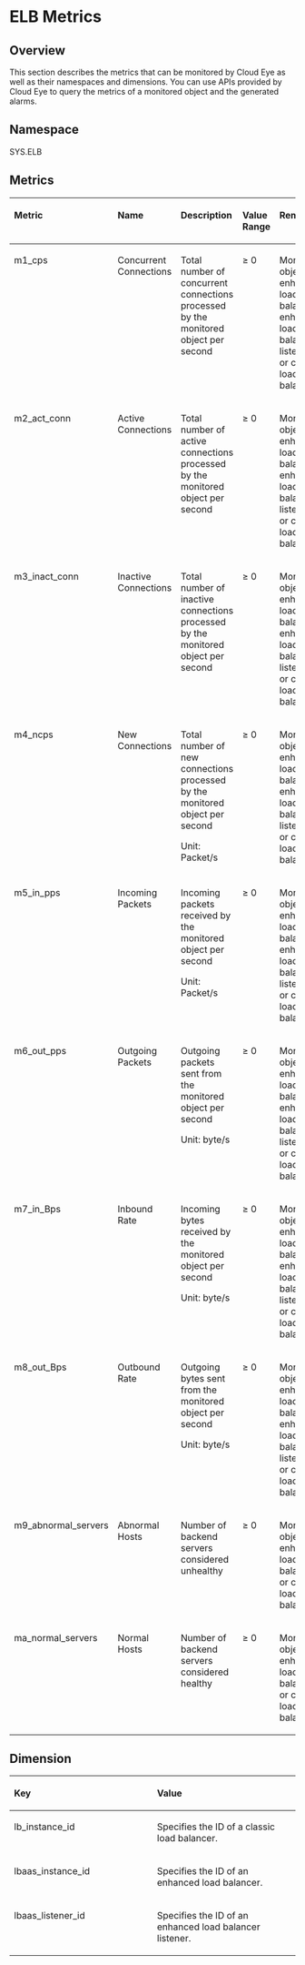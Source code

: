 # ELB Metrics<a name="EN-US_TOPIC_0109418599"></a>

## Overview<a name="en-us_topic_0021772779_en-us_topic_0021733202_section58478819162452"></a>

This section describes the metrics that can be monitored by Cloud Eye as well as their namespaces and dimensions. You can use APIs provided by Cloud Eye to query the metrics of a monitored object and the generated alarms.

## Namespace<a name="en-us_topic_0021772779_en-us_topic_0021733202_section40749874162521"></a>

SYS.ELB

## Metrics<a name="en-us_topic_0021772779_en-us_topic_0021733202_section3001861162535"></a>

<a name="en-us_topic_0021772779_en-us_topic_0021733202_table42148186162545"></a>
<table><thead align="left"><tr id="en-us_topic_0021772779_en-us_topic_0021733202_row13442348162545"><th class="cellrowborder" valign="top" width="16%" id="mcps1.1.6.1.1"><p id="en-us_topic_0021772779_en-us_topic_0021733202_p1577902162545"><a name="en-us_topic_0021772779_en-us_topic_0021733202_p1577902162545"></a><a name="en-us_topic_0021772779_en-us_topic_0021733202_p1577902162545"></a><strong id="b842352706155029"><a name="b842352706155029"></a><a name="b842352706155029"></a>Metric</strong></p>
</th>
<th class="cellrowborder" valign="top" width="14.000000000000002%" id="mcps1.1.6.1.2"><p id="en-us_topic_0021772779_en-us_topic_0021733202_p11494523173333"><a name="en-us_topic_0021772779_en-us_topic_0021733202_p11494523173333"></a><a name="en-us_topic_0021772779_en-us_topic_0021733202_p11494523173333"></a><strong id="b45367786174917"><a name="b45367786174917"></a><a name="b45367786174917"></a>Name</strong></p>
</th>
<th class="cellrowborder" valign="top" width="31%" id="mcps1.1.6.1.3"><p id="en-us_topic_0021772779_en-us_topic_0021733202_p60701241162545"><a name="en-us_topic_0021772779_en-us_topic_0021733202_p60701241162545"></a><a name="en-us_topic_0021772779_en-us_topic_0021733202_p60701241162545"></a><strong id="b84235270619454"><a name="b84235270619454"></a><a name="b84235270619454"></a>Description</strong></p>
</th>
<th class="cellrowborder" valign="top" width="13%" id="mcps1.1.6.1.4"><p id="en-us_topic_0021772779_en-us_topic_0021733202_p24514578162614"><a name="en-us_topic_0021772779_en-us_topic_0021733202_p24514578162614"></a><a name="en-us_topic_0021772779_en-us_topic_0021733202_p24514578162614"></a><strong id="b84235270621366"><a name="b84235270621366"></a><a name="b84235270621366"></a>Value Range</strong></p>
</th>
<th class="cellrowborder" valign="top" width="26%" id="mcps1.1.6.1.5"><p id="en-us_topic_0021772779_en-us_topic_0021733202_p1087942816275"><a name="en-us_topic_0021772779_en-us_topic_0021733202_p1087942816275"></a><a name="en-us_topic_0021772779_en-us_topic_0021733202_p1087942816275"></a><strong id="b842352706142341"><a name="b842352706142341"></a><a name="b842352706142341"></a>Remarks</strong></p>
</th>
</tr>
</thead>
<tbody><tr id="en-us_topic_0021772779_en-us_topic_0021733202_row9440258162545"><td class="cellrowborder" valign="top" width="16%" headers="mcps1.1.6.1.1 "><p id="en-us_topic_0021772779_en-us_topic_0021733202_p26463451162545"><a name="en-us_topic_0021772779_en-us_topic_0021733202_p26463451162545"></a><a name="en-us_topic_0021772779_en-us_topic_0021733202_p26463451162545"></a>m1_cps</p>
</td>
<td class="cellrowborder" valign="top" width="14.000000000000002%" headers="mcps1.1.6.1.2 "><p id="en-us_topic_0021772779_en-us_topic_0021733202_p58641209173333"><a name="en-us_topic_0021772779_en-us_topic_0021733202_p58641209173333"></a><a name="en-us_topic_0021772779_en-us_topic_0021733202_p58641209173333"></a>Concurrent Connections</p>
</td>
<td class="cellrowborder" valign="top" width="31%" headers="mcps1.1.6.1.3 "><p id="p5173737021546"><a name="p5173737021546"></a><a name="p5173737021546"></a>Total number of concurrent connections processed by the monitored object per second</p>
</td>
<td class="cellrowborder" valign="top" width="13%" headers="mcps1.1.6.1.4 "><p id="en-us_topic_0021772779_en-us_topic_0021733202_p39523811162614"><a name="en-us_topic_0021772779_en-us_topic_0021733202_p39523811162614"></a><a name="en-us_topic_0021772779_en-us_topic_0021733202_p39523811162614"></a>≥ 0</p>
</td>
<td class="cellrowborder" valign="top" width="26%" headers="mcps1.1.6.1.5 "><p id="en-us_topic_0021772779_en-us_topic_0021733202_p881848516275"><a name="en-us_topic_0021772779_en-us_topic_0021733202_p881848516275"></a><a name="en-us_topic_0021772779_en-us_topic_0021733202_p881848516275"></a>Monitored object: an enhanced load balancer, enhanced load balancer listener, or classic load balancer</p>
</td>
</tr>
<tr id="en-us_topic_0021772779_en-us_topic_0021733202_row31611892162545"><td class="cellrowborder" valign="top" width="16%" headers="mcps1.1.6.1.1 "><p id="en-us_topic_0021772779_en-us_topic_0021733202_p10426432162545"><a name="en-us_topic_0021772779_en-us_topic_0021733202_p10426432162545"></a><a name="en-us_topic_0021772779_en-us_topic_0021733202_p10426432162545"></a>m2_act_conn</p>
</td>
<td class="cellrowborder" valign="top" width="14.000000000000002%" headers="mcps1.1.6.1.2 "><p id="en-us_topic_0021772779_en-us_topic_0021733202_p52317499173333"><a name="en-us_topic_0021772779_en-us_topic_0021733202_p52317499173333"></a><a name="en-us_topic_0021772779_en-us_topic_0021733202_p52317499173333"></a>Active Connections</p>
</td>
<td class="cellrowborder" valign="top" width="31%" headers="mcps1.1.6.1.3 "><p id="p1393474021546"><a name="p1393474021546"></a><a name="p1393474021546"></a>Total number of active connections processed by the monitored object per second</p>
</td>
<td class="cellrowborder" valign="top" width="13%" headers="mcps1.1.6.1.4 "><p id="en-us_topic_0021772779_en-us_topic_0021733202_p47312124162614"><a name="en-us_topic_0021772779_en-us_topic_0021733202_p47312124162614"></a><a name="en-us_topic_0021772779_en-us_topic_0021733202_p47312124162614"></a>≥ 0</p>
</td>
<td class="cellrowborder" valign="top" width="26%" headers="mcps1.1.6.1.5 "><p id="en-us_topic_0021772779_en-us_topic_0021733202_p4320868616275"><a name="en-us_topic_0021772779_en-us_topic_0021733202_p4320868616275"></a><a name="en-us_topic_0021772779_en-us_topic_0021733202_p4320868616275"></a>Monitored object: an enhanced load balancer, enhanced load balancer listener, or classic load balancer</p>
</td>
</tr>
<tr id="en-us_topic_0021772779_en-us_topic_0021733202_row17567889162545"><td class="cellrowborder" valign="top" width="16%" headers="mcps1.1.6.1.1 "><p id="en-us_topic_0021772779_en-us_topic_0021733202_p13712924162545"><a name="en-us_topic_0021772779_en-us_topic_0021733202_p13712924162545"></a><a name="en-us_topic_0021772779_en-us_topic_0021733202_p13712924162545"></a>m3_inact_conn</p>
</td>
<td class="cellrowborder" valign="top" width="14.000000000000002%" headers="mcps1.1.6.1.2 "><p id="en-us_topic_0021772779_en-us_topic_0021733202_p9859050173333"><a name="en-us_topic_0021772779_en-us_topic_0021733202_p9859050173333"></a><a name="en-us_topic_0021772779_en-us_topic_0021733202_p9859050173333"></a>Inactive Connections</p>
</td>
<td class="cellrowborder" valign="top" width="31%" headers="mcps1.1.6.1.3 "><p id="p3852565221546"><a name="p3852565221546"></a><a name="p3852565221546"></a>Total number of inactive connections processed by the monitored object per second</p>
</td>
<td class="cellrowborder" valign="top" width="13%" headers="mcps1.1.6.1.4 "><p id="en-us_topic_0021772779_en-us_topic_0021733202_p7076870162614"><a name="en-us_topic_0021772779_en-us_topic_0021733202_p7076870162614"></a><a name="en-us_topic_0021772779_en-us_topic_0021733202_p7076870162614"></a>≥ 0</p>
</td>
<td class="cellrowborder" valign="top" width="26%" headers="mcps1.1.6.1.5 "><p id="p104415367399"><a name="p104415367399"></a><a name="p104415367399"></a>Monitored object: an enhanced load balancer, enhanced load balancer listener, or classic load balancer</p>
</td>
</tr>
<tr id="en-us_topic_0021772779_en-us_topic_0021733202_row64610192162545"><td class="cellrowborder" valign="top" width="16%" headers="mcps1.1.6.1.1 "><p id="en-us_topic_0021772779_en-us_topic_0021733202_p66043059162545"><a name="en-us_topic_0021772779_en-us_topic_0021733202_p66043059162545"></a><a name="en-us_topic_0021772779_en-us_topic_0021733202_p66043059162545"></a>m4_ncps</p>
</td>
<td class="cellrowborder" valign="top" width="14.000000000000002%" headers="mcps1.1.6.1.2 "><p id="en-us_topic_0021772779_en-us_topic_0021733202_p60385581173333"><a name="en-us_topic_0021772779_en-us_topic_0021733202_p60385581173333"></a><a name="en-us_topic_0021772779_en-us_topic_0021733202_p60385581173333"></a>New Connections</p>
</td>
<td class="cellrowborder" valign="top" width="31%" headers="mcps1.1.6.1.3 "><p id="en-us_topic_0021772779_en-us_topic_0021733202_p47887571162545"><a name="en-us_topic_0021772779_en-us_topic_0021733202_p47887571162545"></a><a name="en-us_topic_0021772779_en-us_topic_0021733202_p47887571162545"></a>Total number of new connections processed by the monitored object per second</p>
<p id="p876381310614"><a name="p876381310614"></a><a name="p876381310614"></a>Unit: Packet/s</p>
</td>
<td class="cellrowborder" valign="top" width="13%" headers="mcps1.1.6.1.4 "><p id="en-us_topic_0021772779_en-us_topic_0021733202_p36355625162614"><a name="en-us_topic_0021772779_en-us_topic_0021733202_p36355625162614"></a><a name="en-us_topic_0021772779_en-us_topic_0021733202_p36355625162614"></a>≥ 0</p>
</td>
<td class="cellrowborder" valign="top" width="26%" headers="mcps1.1.6.1.5 "><p id="p17862539143910"><a name="p17862539143910"></a><a name="p17862539143910"></a>Monitored object: an enhanced load balancer, enhanced load balancer listener, or classic load balancer</p>
</td>
</tr>
<tr id="en-us_topic_0021772779_row28018710191925"><td class="cellrowborder" valign="top" width="16%" headers="mcps1.1.6.1.1 "><p id="en-us_topic_0021772779_p64642149191925"><a name="en-us_topic_0021772779_p64642149191925"></a><a name="en-us_topic_0021772779_p64642149191925"></a>m5_in_pps</p>
</td>
<td class="cellrowborder" valign="top" width="14.000000000000002%" headers="mcps1.1.6.1.2 "><p id="en-us_topic_0021772779_p3003690191956"><a name="en-us_topic_0021772779_p3003690191956"></a><a name="en-us_topic_0021772779_p3003690191956"></a>Incoming Packets</p>
</td>
<td class="cellrowborder" valign="top" width="31%" headers="mcps1.1.6.1.3 "><p id="en-us_topic_0021772779_p6546445119206"><a name="en-us_topic_0021772779_p6546445119206"></a><a name="en-us_topic_0021772779_p6546445119206"></a>Incoming packets received by the monitored object per second</p>
<p id="p1847515221768"><a name="p1847515221768"></a><a name="p1847515221768"></a>Unit: Packet/s</p>
</td>
<td class="cellrowborder" valign="top" width="13%" headers="mcps1.1.6.1.4 "><p id="en-us_topic_0021772779_p58256000191925"><a name="en-us_topic_0021772779_p58256000191925"></a><a name="en-us_topic_0021772779_p58256000191925"></a>≥ 0</p>
</td>
<td class="cellrowborder" valign="top" width="26%" headers="mcps1.1.6.1.5 "><p id="en-us_topic_0021772779_p21115570191925"><a name="en-us_topic_0021772779_p21115570191925"></a><a name="en-us_topic_0021772779_p21115570191925"></a>Monitored object: an enhanced load balancer, enhanced load balancer listener, or classic load balancer</p>
</td>
</tr>
<tr id="en-us_topic_0021772779_row33356979191927"><td class="cellrowborder" valign="top" width="16%" headers="mcps1.1.6.1.1 "><p id="en-us_topic_0021772779_p9585668191927"><a name="en-us_topic_0021772779_p9585668191927"></a><a name="en-us_topic_0021772779_p9585668191927"></a>m6_out_pps</p>
</td>
<td class="cellrowborder" valign="top" width="14.000000000000002%" headers="mcps1.1.6.1.2 "><p id="en-us_topic_0021772779_p38241642191927"><a name="en-us_topic_0021772779_p38241642191927"></a><a name="en-us_topic_0021772779_p38241642191927"></a>Outgoing Packets</p>
</td>
<td class="cellrowborder" valign="top" width="31%" headers="mcps1.1.6.1.3 "><p id="en-us_topic_0021772779_p10565268191927"><a name="en-us_topic_0021772779_p10565268191927"></a><a name="en-us_topic_0021772779_p10565268191927"></a>Outgoing packets sent from the monitored object per second</p>
<p id="p84551327562"><a name="p84551327562"></a><a name="p84551327562"></a>Unit: byte/s</p>
</td>
<td class="cellrowborder" valign="top" width="13%" headers="mcps1.1.6.1.4 "><p id="en-us_topic_0021772779_p50480362191927"><a name="en-us_topic_0021772779_p50480362191927"></a><a name="en-us_topic_0021772779_p50480362191927"></a>≥ 0</p>
</td>
<td class="cellrowborder" valign="top" width="26%" headers="mcps1.1.6.1.5 "><p id="en-us_topic_0021772779_p62377558191927"><a name="en-us_topic_0021772779_p62377558191927"></a><a name="en-us_topic_0021772779_p62377558191927"></a>Monitored object: an enhanced load balancer, enhanced load balancer listener, or classic load balancer</p>
</td>
</tr>
<tr id="en-us_topic_0021772779_row49690438191928"><td class="cellrowborder" valign="top" width="16%" headers="mcps1.1.6.1.1 "><p id="en-us_topic_0021772779_p53859441192043"><a name="en-us_topic_0021772779_p53859441192043"></a><a name="en-us_topic_0021772779_p53859441192043"></a>m7_in_Bps</p>
</td>
<td class="cellrowborder" valign="top" width="14.000000000000002%" headers="mcps1.1.6.1.2 "><p id="en-us_topic_0021772779_p59092304192043"><a name="en-us_topic_0021772779_p59092304192043"></a><a name="en-us_topic_0021772779_p59092304192043"></a>Inbound Rate</p>
</td>
<td class="cellrowborder" valign="top" width="31%" headers="mcps1.1.6.1.3 "><p id="p2025153216610"><a name="p2025153216610"></a><a name="p2025153216610"></a>Incoming bytes received by the monitored object per second</p>
<p id="en-us_topic_0021772779_p27213660191928"><a name="en-us_topic_0021772779_p27213660191928"></a><a name="en-us_topic_0021772779_p27213660191928"></a>Unit: byte/s</p>
</td>
<td class="cellrowborder" valign="top" width="13%" headers="mcps1.1.6.1.4 "><p id="en-us_topic_0021772779_p56822872191928"><a name="en-us_topic_0021772779_p56822872191928"></a><a name="en-us_topic_0021772779_p56822872191928"></a>≥ 0</p>
</td>
<td class="cellrowborder" valign="top" width="26%" headers="mcps1.1.6.1.5 "><p id="en-us_topic_0021772779_p39249953191928"><a name="en-us_topic_0021772779_p39249953191928"></a><a name="en-us_topic_0021772779_p39249953191928"></a>Monitored object: an enhanced load balancer, enhanced load balancer listener, or classic load balancer</p>
</td>
</tr>
<tr id="en-us_topic_0021772779_row59612812191929"><td class="cellrowborder" valign="top" width="16%" headers="mcps1.1.6.1.1 "><p id="en-us_topic_0021772779_p13861124191929"><a name="en-us_topic_0021772779_p13861124191929"></a><a name="en-us_topic_0021772779_p13861124191929"></a>m8_out_Bps</p>
</td>
<td class="cellrowborder" valign="top" width="14.000000000000002%" headers="mcps1.1.6.1.2 "><p id="en-us_topic_0021772779_p49009292191929"><a name="en-us_topic_0021772779_p49009292191929"></a><a name="en-us_topic_0021772779_p49009292191929"></a>Outbound Rate</p>
</td>
<td class="cellrowborder" valign="top" width="31%" headers="mcps1.1.6.1.3 "><p id="en-us_topic_0021772779_p13048618192152"><a name="en-us_topic_0021772779_p13048618192152"></a><a name="en-us_topic_0021772779_p13048618192152"></a>Outgoing bytes sent from the monitored object per second</p>
<p id="p930211481162"><a name="p930211481162"></a><a name="p930211481162"></a>Unit: byte/s</p>
</td>
<td class="cellrowborder" valign="top" width="13%" headers="mcps1.1.6.1.4 "><p id="en-us_topic_0021772779_p31399348191929"><a name="en-us_topic_0021772779_p31399348191929"></a><a name="en-us_topic_0021772779_p31399348191929"></a>≥ 0</p>
</td>
<td class="cellrowborder" valign="top" width="26%" headers="mcps1.1.6.1.5 "><p id="en-us_topic_0021772779_p60319269191929"><a name="en-us_topic_0021772779_p60319269191929"></a><a name="en-us_topic_0021772779_p60319269191929"></a>Monitored object: an enhanced load balancer, enhanced load balancer listener, or classic load balancer</p>
</td>
</tr>
<tr id="en-us_topic_0021772779_row15596484143712"><td class="cellrowborder" valign="top" width="16%" headers="mcps1.1.6.1.1 "><p id="en-us_topic_0021772779_p55355672143712"><a name="en-us_topic_0021772779_p55355672143712"></a><a name="en-us_topic_0021772779_p55355672143712"></a>m9_abnormal_servers</p>
</td>
<td class="cellrowborder" valign="top" width="14.000000000000002%" headers="mcps1.1.6.1.2 "><p id="en-us_topic_0021772779_p54624441143712"><a name="en-us_topic_0021772779_p54624441143712"></a><a name="en-us_topic_0021772779_p54624441143712"></a>Abnormal Hosts</p>
</td>
<td class="cellrowborder" valign="top" width="31%" headers="mcps1.1.6.1.3 "><p id="p2393113221546"><a name="p2393113221546"></a><a name="p2393113221546"></a>Number of backend servers considered unhealthy</p>
</td>
<td class="cellrowborder" valign="top" width="13%" headers="mcps1.1.6.1.4 "><p id="en-us_topic_0021772779_p44622009141140"><a name="en-us_topic_0021772779_p44622009141140"></a><a name="en-us_topic_0021772779_p44622009141140"></a>≥ 0</p>
</td>
<td class="cellrowborder" valign="top" width="26%" headers="mcps1.1.6.1.5 "><p id="en-us_topic_0021772779_p50738934143712"><a name="en-us_topic_0021772779_p50738934143712"></a><a name="en-us_topic_0021772779_p50738934143712"></a>Monitored object: an enhanced load balancer or classic load balancer</p>
</td>
</tr>
<tr id="en-us_topic_0021772779_row19106561143718"><td class="cellrowborder" valign="top" width="16%" headers="mcps1.1.6.1.1 "><p id="en-us_topic_0021772779_p4127631143718"><a name="en-us_topic_0021772779_p4127631143718"></a><a name="en-us_topic_0021772779_p4127631143718"></a>ma_normal_servers</p>
</td>
<td class="cellrowborder" valign="top" width="14.000000000000002%" headers="mcps1.1.6.1.2 "><p id="en-us_topic_0021772779_p65902669143718"><a name="en-us_topic_0021772779_p65902669143718"></a><a name="en-us_topic_0021772779_p65902669143718"></a>Normal Hosts</p>
</td>
<td class="cellrowborder" valign="top" width="31%" headers="mcps1.1.6.1.3 "><p id="p4091793821546"><a name="p4091793821546"></a><a name="p4091793821546"></a>Number of backend servers considered healthy</p>
</td>
<td class="cellrowborder" valign="top" width="13%" headers="mcps1.1.6.1.4 "><p id="en-us_topic_0021772779_p48754614141140"><a name="en-us_topic_0021772779_p48754614141140"></a><a name="en-us_topic_0021772779_p48754614141140"></a>≥ 0</p>
</td>
<td class="cellrowborder" valign="top" width="26%" headers="mcps1.1.6.1.5 "><p id="en-us_topic_0021772779_p2434489143718"><a name="en-us_topic_0021772779_p2434489143718"></a><a name="en-us_topic_0021772779_p2434489143718"></a>Monitored object: an enhanced load balancer or classic load balancer</p>
</td>
</tr>
</tbody>
</table>

## Dimension<a name="en-us_topic_0021772779_en-us_topic_0021733202_section25639464162814"></a>

<a name="en-us_topic_0021772779_en-us_topic_0021733202_table24384314162910"></a>
<table><thead align="left"><tr id="en-us_topic_0021772779_en-us_topic_0021733202_row54832405162910"><th class="cellrowborder" valign="top" width="50%" id="mcps1.1.3.1.1"><p id="en-us_topic_0021772779_en-us_topic_0021733202_p43049770162910"><a name="en-us_topic_0021772779_en-us_topic_0021733202_p43049770162910"></a><a name="en-us_topic_0021772779_en-us_topic_0021733202_p43049770162910"></a>Key</p>
</th>
<th class="cellrowborder" valign="top" width="50%" id="mcps1.1.3.1.2"><p id="en-us_topic_0021772779_en-us_topic_0021733202_p64479316162910"><a name="en-us_topic_0021772779_en-us_topic_0021733202_p64479316162910"></a><a name="en-us_topic_0021772779_en-us_topic_0021733202_p64479316162910"></a>Value</p>
</th>
</tr>
</thead>
<tbody><tr id="en-us_topic_0021772779_en-us_topic_0021733202_row29216770162910"><td class="cellrowborder" valign="top" width="50%" headers="mcps1.1.3.1.1 "><p id="en-us_topic_0021772779_p2169682104546"><a name="en-us_topic_0021772779_p2169682104546"></a><a name="en-us_topic_0021772779_p2169682104546"></a>lb_instance_id</p>
</td>
<td class="cellrowborder" valign="top" width="50%" headers="mcps1.1.3.1.2 "><p id="en-us_topic_0021772779_en-us_topic_0021733202_p28315371162910"><a name="en-us_topic_0021772779_en-us_topic_0021733202_p28315371162910"></a><a name="en-us_topic_0021772779_en-us_topic_0021733202_p28315371162910"></a>Specifies the ID of a classic load balancer.</p>
</td>
</tr>
<tr id="row0697228134114"><td class="cellrowborder" valign="top" width="50%" headers="mcps1.1.3.1.1 "><p id="en-us_topic_0021772779_p23307907113442"><a name="en-us_topic_0021772779_p23307907113442"></a><a name="en-us_topic_0021772779_p23307907113442"></a>lbaas_instance_id</p>
</td>
<td class="cellrowborder" valign="top" width="50%" headers="mcps1.1.3.1.2 "><p id="en-us_topic_0021772779_p8892277113442"><a name="en-us_topic_0021772779_p8892277113442"></a><a name="en-us_topic_0021772779_p8892277113442"></a>Specifies the ID of an enhanced load balancer.</p>
</td>
</tr>
<tr id="en-us_topic_0021772779_row54756567113429"><td class="cellrowborder" valign="top" width="50%" headers="mcps1.1.3.1.1 "><p id="p7624113224116"><a name="p7624113224116"></a><a name="p7624113224116"></a>lbaas_listener_id</p>
</td>
<td class="cellrowborder" valign="top" width="50%" headers="mcps1.1.3.1.2 "><p id="p1062310326414"><a name="p1062310326414"></a><a name="p1062310326414"></a>Specifies the ID of an enhanced load balancer listener.</p>
</td>
</tr>
</tbody>
</table>


